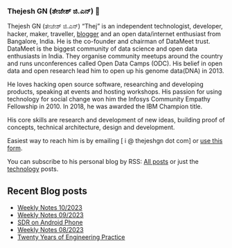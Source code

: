 ### Thejesh GN (ತೇಜೇಶ್ ಜಿ.ಎನ್) 👋

Thejesh GN (ತೇಜೇಶ್ ಜಿ.ಎನ್) “Thej” is an independent technologist, developer, hacker, maker, traveller, [blogger](https://thejeshgn.com/) and an open data/internet enthusiast from Bangalore, India. He is the co-founder and chairman of DataMeet trust. DataMeet is the biggest community of data science and open data enthusiasts in India. They organise community meetups around the country and runs unconferences called Open Data Camps (ODC). His belief in open data and open research lead him to open up his genome data(DNA) in 2013.

He loves hacking open source software, researching and developing products, speaking at events and hosting workshops. His passion for using technology for social change won him the Infosys Community Empathy Fellowship in 2010. In 2018, he was awarded the IBM Champion title.

His core skills are research and development of new ideas, building proof of concepts, technical architecture, design and development.

Easiest way to reach him is by emailing [ i @ thejeshgn dot com] or [use this form](https://thejeshgn.com/contact/).

You can subscribe to his personal blog by RSS: [All posts](https://feeds.thejeshgn.com/thejeshgn) or just the [technology](https://feeds.thejeshgn.com/technology) posts.

## Recent Blog posts
<!-- BLOG-POST-LIST:START -->
- [Weekly Notes 10/2023](https://thejeshgn.com/2023/03/10/weekly-notes-10-2023/)
- [Weekly Notes 09/2023](https://thejeshgn.com/2023/03/03/weekly-notes-09-2023/)
- [SDR on Android Phone](https://thejeshgn.com/2023/02/28/sdr-on-android-phone/)
- [Weekly Notes 08/2023](https://thejeshgn.com/2023/02/24/weekly-notes-08-2023/)
- [Twenty Years of Engineering Practice](https://thejeshgn.com/2023/02/23/twenty-years-of-engineering-practice/)
<!-- BLOG-POST-LIST:END -->
